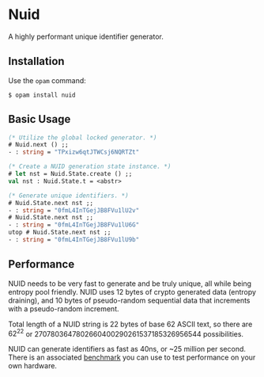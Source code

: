 # Nuid

A highly performant unique identifier generator.

## Installation

Use the `opam` command:
```
$ opam install nuid
```

## Basic Usage

```ocaml
(* Utilize the global locked generator. *)
# Nuid.next () ;;
- : string = "TPxizw6qtJTWCsj6NQRTZt"

(* Create a NUID generation state instance. *)
# let nst = Nuid.State.create () ;;
val nst : Nuid.State.t = <abstr>

(* Generate unique identifiers. *)
# Nuid.State.next nst ;;
- : string = "0fmL4InTGejJB8FVu1lU2v"
# Nuid.State.next nst ;;
- : string = "0fmL4InTGejJB8FVu1lU6G"
utop # Nuid.State.next nst ;;
- : string = "0fmL4InTGejJB8FVu1lU9b"
```

## Performance

NUID needs to be very fast to generate and be truly unique, all while being
entropy pool friendly.  NUID uses 12 bytes of crypto generated data (entropy
draining), and 10 bytes of pseudo-random sequential data that increments with
a pseudo-random increment.

Total length of a NUID string is 22 bytes of base 62 ASCII text, so there are
$62^{22}$ or $2707803647802660400290261537185326956544$ possibilities.

NUID can generate identifiers as fast as 40ns, or ~25 million per second.
There is an associated [benchmark](../nuid_benchmark) you can use to test
performance on your own hardware.
